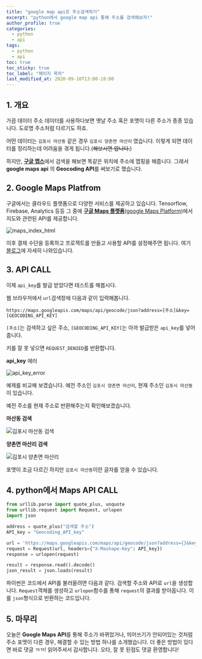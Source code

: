 ```yaml
---
title: "google map api로 주소검색하기"
excerpt: "python에서 google map api 통해 주소를 검색해보자!"
author_profile: true
categories:
  - python
  - api
tags:
  - python
  - api
toc: true
toc_sticky: true
toc_label: "페이지 목차"
last_modified_at: 2020-09-10T13:00-18:00
---
```


## 1. 개요

가끔 데이터 주소 데이터를 사용하다보면 옛날 주소 혹은 포맷이 다른 주소가 종종 있습니다. 도로명 주소처럼 다르기도 하죠. 

어떤 데이터는 ```김포시 마산동``` 같은 경우 ```김포시 양촌면 마산리``` 였습니다. 이렇게 되면 데이터를 정리하는데 어려움을 겪게 됩니다.(~~해보시면 압니다.~~)

하지만, [**구글 맵스**](https://maps.google.com)에서 검색을 해보면 똑같은 위치에 주소에 맵핑을 해줍니다. 그래서 **google maps api** 의 **Geocoding API**를 써보기로 했습니다.

## 2. Google Maps Platfrom

구글에서는 클라우드 플랫폼으로 다양한 서비스를 제공하고 있습니다. Tensorflow, Firebase, Analytics 등등 그 중에 [**구글 Maps 플랫폼**(google Maps Platform)](https://cloud.google.com/maps-platform?hl=ko)에서 지도와 관련된 API를 제공합니다.

![maps_index_html](https://i.imgur.com/3Esqnxj.png)

이후 결제 수단을 등록하고 프로젝트를 만들고 사용할 API를 설정해주면 됩니다. 여기 [블로그](https://happist.com/568746/%EA%B5%AC%EA%B8%80%EB%A7%B5-%ED%99%9C%EC%9A%A9%EB%B2%95-%EA%B5%AC%EA%B8%80%EB%A7%B5-api-key-%EB%B0%9C%EA%B8%89%EB%B0%A9%EB%B2%95)에 자세히 나와있습니다.

## 3. API CALL

이제 ```api_key```를 발급 받았다면 테스트를 해봅시다.

웹 브라우저에서 ```url```검색창에 다음과 같이 입력해봅니다.

```
https://maps.googleapis.com/maps/api/geocode/json?address=[주소]&key=[GEOCODING_API_KEY]
```

```[주소]```는 검색하고 싶은 주소, ```[GEOCODING_API_KEY]```는 아까 발급받은 ```api_key```를 넣어줍니다.

키를 잘 못 넣으면 ```REQUEST_DENIED```를 반환합니다.

**api_key** 에러

![api_key_error](https://i.imgur.com/cTjVvhZ.png)

예제를 비교해 보겠습니다. 예전 주소인 ```김포시 양촌면 마산리```, 현재 주소인 ```김포시 마산동``` 이 있습니다.

예전 주소를 현재 주소로 반환해주는지 확인해보겠습니다.

**마산동 검색**

![김포시 마산동 검색](https://i.imgur.com/wc4T3ze.png)

**양촌면 마산리 검색**

![김포시 양촌면 마산리](https://i.imgur.com/uIqtmZC.png)

포맷이 조금 다르긴 하지만 ```김포시 마산동```이란 글자를 얻을 수 있습니다.

## 4. python에서 Maps API CALL

```python
from urllib.parse import quote_plus, unquote
from urllib.request import Request, urlopen
import json

address = quote_plus("검색할 주소")
API_key = "Geocoding_API_key"

url = 'https://maps.googleapis.com/maps/api/geocode/json?address={}&key={}&language=ko&region=KR'.format(address, API_key)
request = Request(url, headers={"X-Mashape-Key": API_key})
response = urlopen(request)

result = response.read().decode()
json_result = json.loads(result)
```

파이썬은 코드에서 API를 불러올려면 다음과 같다. 검색할 주소와 API로 ```url```을 생성합니다. ```Request```객체를 생성하고 ```urlopen```함수를 통해 ```request```의 결과를 받아옵니다. 이를 ```json```형식으로 반환하는 코드입니다.

## 5. 마무리

오늘은 **Google Maps API**를 통해 주소가 바뀌었거나, 띄어쓰기가 안되어있는 것처럼 주소 포맷이 다른 경우, 해결할 수 있는 방법 하나를 소개했습니다. 더 좋은 방법이 있다면 바로 댓글 ㄲㄲ!  읽어주셔서 감사합니다. 오타, 잘 못 된점도 댓글 환영합니다!